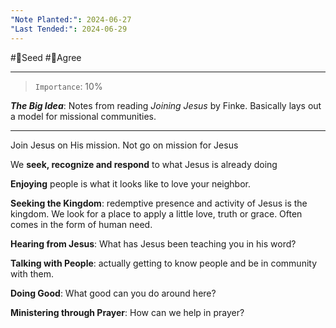 ```yaml
---
"Note Planted:": 2024-06-27
"Last Tended:": 2024-06-29
---
```

#🌱Seed  #🙂Agree
****
>`Importance`: 10%
 
***The Big Idea***: Notes from reading *Joining Jesus* by Finke. Basically lays out a model for missional communities.

* * *

Join Jesus on His mission. Not go on mission for Jesus  

We **seek, recognize and respond** to what Jesus is already doing

**Enjoying** people is what it looks like to love your neighbor.

**Seeking the Kingdom**: redemptive presence and activity of Jesus is the kingdom. We look for a place to apply a little love, truth or grace. Often comes in the form of human need.

**Hearing from Jesus**: What has Jesus been teaching you in his word?

**Talking with People**: actually getting to know people and be in community with them.

**Doing Good**: What good can you do around here?

**Ministering through Prayer**: How can we help in prayer?